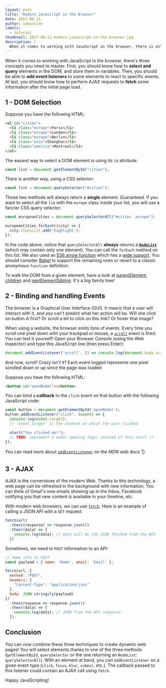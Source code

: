```yaml
---
layout: post
title: "Modern Javascript in the Browser"
date: 2017-08-11
author: sebastien
labels:
  - tutorial
thumbnail: 2017-08-11-modern-javascript-in-the-browser.jpg
description: |
  When it comes to working with JavaScript in the browser, there is only 3 concepts you need to master. DOM selection, Event Handling and AJAX
---
```


When it comes to working with JavaScript in the browser, there's three concepts you need to master. First, you should know how to **select and query** elements in the DOM, and store them in variables. Then, you should be able to **add event listeners** to some elements to react to specific events. At last, you should know how to perform AJAX requests to **fetch** some information after the initial page load.

## 1 - DOM Selection

Suppose you have the following HTML:

```html
<ul id="cities">
  <li class="europe">Paris</li>
  <li class="europe">London</li>
  <li class="europe">Berlin</li>
  <li class="asia">Shanghai</li>
  <li class="america">Montreal</li>
</ul>
```

The easiest way to select a DOM element is using its `id` attribute:

```js
const list = document.getElementById("cities");
```

There is another way, using a CSS selector:

```js
const list = document.querySelector("#cities");
```

Those two methods will always return a **single** element. Guaranteed. If you want to select all the `li`s with the `europe` class inside your list, you will use a fancier CSS query selector:

```js
const europeanCities = document.querySelectorAll("#cities .europe");

europeanCities.forEach((city) => {
  city.classList.add('highlight');
});
```

In the code above, notice that `querySelectorAll` **always** returns a [**`NodeList`**](https://developer.mozilla.org/en-US/docs/Web/API/NodeList) (which may contain only one element). You can call the `forEach` method on this list. We also used an [ES6 arrow function](https://developer.mozilla.org/en/docs/Web/JavaScript/Reference/Functions/Arrow_functions) which has a [wide support](http://caniuse.com/#search=arrow%20function). You should consider [Babel](https://babeljs.io/) to support the remaining ones or revert to a classic anonymous `function` definition.

To walk the DOM from a given element, have a look at [parentElement](https://developer.mozilla.org/en/docs/Web/API/Node/parentElement), [children](https://developer.mozilla.org/en-US/docs/Web/API/ParentNode/children) and [nextElementSibling](https://developer.mozilla.org/en-US/docs/Web/API/NonDocumentTypeChildNode/nextElementSibling). It's a big family tree!

## 2 - Binding and handling Events

The browser is a Graphical User Interface (GUI). It means that a user will interact with it, and you can't predict what her action will be. Will she click on button A first? Or scroll a bit to click on this link? Or hover that image?

When using a website, the browser emits tons of events. Every time you scroll one pixel down with your trackpad or mouse, a [`scroll`](https://developer.mozilla.org/en-US/docs/Web/Events/scroll) event is fired. You can test it yourself! Open your Browser Console (using the Web Inspector) and type this JavaScript line (then press Enter):

```js
document.addEventListener('scroll', () => console.log(document.body.scrollTop));
```

And now, scroll! Crazy isn't it? Each event logged represents one pixel scrolled down or up since the page was loaded

Suppose you have the following HTML:

```html
<button id="openModal"></button>
```

You can bind a **callback** to the `click` event on that button with the following JavaScript code:

```js
const button = document.getElementById('openModal');
button.addEventListener("click", (event) => {
  console.log(event.target);
  // `event.target` is the element on which the user clicked

  alert("You clicked me!");
  // TODO: implement a modal opening logic instead of this alert :)
});
```

You can read more about [`addEventListener`](https://developer.mozilla.org/en-US/docs/Web/API/EventTarget/addEventListener) on the MDN web docs 👌

## 3 - AJAX

AJAX is the cornerstone of the modern Web. Thanks to this technology, a web page can be refreshed in the background with new information. You can think of Gmail's new emails showing up in the Inbox, Facebook notifying you that new content is available in your timeline, etc.

With modern web browsers, we can use [`fetch`](http://caniuse.com/#search=fetch). Here is an example of calling a JSON API with a `GET` request:

```js
fetch(url)
  .then((response) => response.json())
  .then((data) => {
    console.log(data); // data will be the JSON fetched from the API
  })
```

Sometimes, we need to `POST` information to an API:

```js
// Some info to POST
const payload = { name: 'Name', email: 'Email' };

fetch(url, {
  method: "POST",
  headers: {
    "Content-Type": "application/json"
  },
  body: JSON.stringify(payload)
})
  .then(response => response.json())
  .then((data) => {
    console.log(data); // JSON from the API response.
  });
```

## Conclusion

You can now combine these three techniques to create dynamic web pages! You will select elements thanks to one of the three methods (`getElementById`, `querySelector` or the one returning an `NodeList`: `querySelectorAll`). With an element at hand, you can `addEventListener` on a given event type (`click`, `focus`, `blur`, `submit`, etc.). The callback passed to this listener could contain an AJAX call using `fetch`.

Happy JavaScripting!
